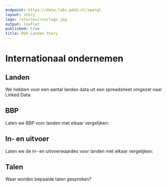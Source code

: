 ```yaml
---
endpoint: https://data.labs.pdok.nl/sparql
layout: story
logo: /stories/rvo/logo.jpg
output: leaflet
published: true
title: RVO Landen Story
---
```


# Internationaal ondernemen

## Landen

We hebben voor een aantal landen data uit een spreadsheet omgezet naar
Linked Data.

<query data-config="http://127.0.0.1:5000/stories/rvo/#query=prefix%20geo%3A%20%3Chttp%3A%2F%2Fwww.opengis.net%2Font%2Fgeosparql%23%3E%0Aprefix%20owl%3A%20%3Chttp%3A%2F%2Fwww.w3.org%2F2002%2F07%2Fowl%23%3E%0Aprefix%20rdfs%3A%20%3Chttp%3A%2F%2Fwww.w3.org%2F2000%2F01%2Frdf-schema%23%3E%0Aprefix%20rvo%3A%20%3Chttps%3A%2F%2Fdata.labs.pdok.nl%2Frvo%2Fdef%2F%3E%0Aselect%20%3Fshape%20%3FshapeLabel%0AFROM%20%3Chttps%3A%2F%2Fdata.labs.pdok.nl%2Fdataset%2Frvo%3E%0A%7B%0A%20%20%3Fland%20a%20rvo%3ALand%20%3B%0A%20%20%20%20rdfs%3Alabel%20%3Fnaam%20%3B%0A%20%20%20%20geo%3AhasGeometry%2Fgeo%3AasWKT%20%3Fshape%20%3B%0A%20%20%20%20rvo%3Avlag%20%3Furl%20.%0A%20%20bind(concat('%3Ch2%3E'%2Cstr(%3Fnaam)%2C'%3C%2Fh2%3E%3C%2Fa%3E'%2C%0A%20%20%20%20%20%20'%3Cimg%20src%3D%22'%2Cstr(%3Furl)%2C'%22%20width%3D%22300%22%3E')%20as%20%3FshapeLabel)%0A%20%20FILTER%20langMatches(%20lang(%3Fnaam)%2C%20%22NL%22%20)%0A%7D%0A&endpoint=https%3A%2F%2Fdata.labs.pdok.nl%2Fsparql&requestMethod=POST&tabTitle=Query&headers=%7B%7D&contentTypeConstruct=text%2Fturtle&contentTypeSelect=application%2Fsparql-results%2Bjson&outputFormat=geo&outputSettings=%7B%22map%22%3A%22osm%22%2C%22grouped%22%3Afalse%7D  " data-endpoint="https://data.labs.pdok.nl/sparql" data-query-ref="q1.rq" data-output="geo"> </query> <!-- //### CHANGE GROUPING FROM grouped = false => visualization = 'grouped' -->


## BBP

Laten we BBP voor landen met elkaar vergelijken:

<query data-config="http://127.0.0.1:5000/stories/rvo/#query=prefix%20rdfs%3A%20%3Chttp%3A%2F%2Fwww.w3.org%2F2000%2F01%2Frdf-schema%23%3E%0Aprefix%20rvo%3A%20%3Chttps%3A%2F%2Fdata.labs.pdok.nl%2Frvo%2Fdef%2F%3E%0Aprefix%20xsd%3A%20%3Chttp%3A%2F%2Fwww.w3.org%2F2001%2FXMLSchema%23%3E%0Aselect%20%3Fnaam%20%3Fbbp_usd%0AFROM%20%3Chttps%3A%2F%2Fdata.labs.pdok.nl%2Fdataset%2Frvo%3E%0A%7B%0A%20%20%3Fland%20a%20rvo%3ALand%20%3B%0A%20%20%20%20rvo%3Abbp%20%3Fbbp%20%3B%0A%20%20%20%20rdfs%3Alabel%20%3Fnaam%20.%0A%20%20%20%20%20%20FILTER%20langMatches(%20lang(%3Fnaam)%2C%20%22NL%22%20)%0A%20%20%20%20BIND(STRDT(STR(%3Fbbp)%2C%20xsd%3Ainteger)%20AS%20%3Fbbp_usd)%0A%7D%0A&endpoint=https%3A%2F%2Fdata.labs.pdok.nl%2Fsparql&requestMethod=POST&tabTitle=Invoer%2Fuitvoer&headers=%7B%7D&contentTypeConstruct=text%2Fturtle&contentTypeSelect=application%2Fsparql-results%2Bjson&outputFormat=gchart&outputSettings=%7B%22chartConfig%22%3A%7B%22options%22%3A%7B%22annotations%22%3A%7B%22domain%22%3A%7B%7D%7D%2C%22hAxis%22%3A%7B%22useFormatFromData%22%3Atrue%2C%22viewWindow%22%3Anull%2C%22minValue%22%3Anull%2C%22maxValue%22%3Anull%2C%22viewWindowMode%22%3Anull%7D%2C%22legacyScatterChartLabels%22%3Atrue%2C%22vAxes%22%3A%5B%7B%22useFormatFromData%22%3Atrue%2C%22viewWindow%22%3A%7B%22max%22%3Anull%2C%22min%22%3Anull%7D%2C%22minValue%22%3Anull%2C%22maxValue%22%3Anull%7D%2C%7B%22useFormatFromData%22%3Atrue%2C%22viewWindow%22%3A%7B%22max%22%3Anull%2C%22min%22%3Anull%7D%2C%22minValue%22%3Anull%2C%22maxValue%22%3Anull%7D%5D%2C%22isStacked%22%3Afalse%2C%22booleanRole%22%3A%22certainty%22%2C%22legend%22%3A%22right%22%2C%22width%22%3A%22100%25%22%2C%22height%22%3A%22100%25%22%7D%2C%22state%22%3A%7B%7D%2C%22view%22%3A%7B%22columns%22%3Anull%2C%22rows%22%3Anull%7D%2C%22isDefaultVisualization%22%3Afalse%2C%22chartType%22%3A%22ColumnChart%22%7D%2C%22motionChartState%22%3Anull%7D"
data-endpoint="https://data.labs.pdok.nl/sparql" data-query-ref="q4a.rq" data-output="gchart"> </query>

## In- en uitvoer

Laten we de in- en uitvoerwaardes voor landen met elkaar vergelijken:

<query data-query-ref="q4b.rq" data-config="http://127.0.0.1:5000/stories/rvo/#query=prefix%20rdfs%3A%20%3Chttp%3A%2F%2Fwww.w3.org%2F2000%2F01%2Frdf-schema%23%3E%0Aprefix%20rvo%3A%20%3Chttps%3A%2F%2Fdata.labs.pdok.nl%2Frvo%2Fdef%2F%3E%0Aprefix%20xsd%3A%20%3Chttp%3A%2F%2Fwww.w3.org%2F2001%2FXMLSchema%23%3E%0Aselect%0A%20%20%3Fnaam%0A%20%20(%3Fimport_val%20*%201.17%20as%20%3Fimport_usd)%0A%20%20(%3Fexport_val%20*%201.17%20as%20%3Fexport_usd)%0AFROM%20%3Chttps%3A%2F%2Fdata.labs.pdok.nl%2Fdataset%2Frvo%3E%0A%7B%0A%20%20%3Fland%20a%20rvo%3ALand%20%3B%0A%20%20%20%20rvo%3Ainvoerwaarde%20%3Fimport%20%3B%0A%20%20%20%20rvo%3Auitvoerwaarde%20%3Fexport%20%3B%0A%20%20%20%20rdfs%3Alabel%20%3Fnaam%0A%20%20%20%20%20%20FILTER%20langMatches(%20lang(%3Fnaam)%2C%20%22NL%22%20)%0A%20%20%20%20BIND(STRDT(STR(%3Fimport)%2C%20xsd%3Ainteger)%20AS%20%3Fimport_val)%0A%20%20%20%20BIND(STRDT(STR(%3Fexport)%2C%20xsd%3Ainteger)%20AS%20%3Fexport_val)%0A%7D%0A&endpoint=https%3A%2F%2Fdata.labs.pdok.nl%2Fsparql&requestMethod=POST&tabTitle=Invoer%2Fuitvoer&headers=%7B%7D&contentTypeConstruct=text%2Fturtle&contentTypeSelect=application%2Fsparql-results%2Bjson&outputFormat=gchart&outputSettings=%7B%22chartConfig%22%3A%7B%22options%22%3A%7B%22annotations%22%3A%7B%22domain%22%3A%7B%7D%7D%2C%22hAxis%22%3A%7B%22useFormatFromData%22%3Atrue%2C%22viewWindow%22%3Anull%2C%22minValue%22%3Anull%2C%22maxValue%22%3Anull%2C%22viewWindowMode%22%3Anull%7D%2C%22legacyScatterChartLabels%22%3Atrue%2C%22vAxes%22%3A%5B%7B%22useFormatFromData%22%3Atrue%2C%22viewWindow%22%3A%7B%22max%22%3Anull%2C%22min%22%3Anull%7D%2C%22minValue%22%3Anull%2C%22maxValue%22%3Anull%7D%2C%7B%22useFormatFromData%22%3Atrue%2C%22viewWindow%22%3A%7B%22max%22%3Anull%2C%22min%22%3Anull%7D%2C%22minValue%22%3Anull%2C%22maxValue%22%3Anull%7D%5D%2C%22isStacked%22%3Afalse%2C%22booleanRole%22%3A%22certainty%22%2C%22legend%22%3A%22right%22%2C%22width%22%3A%22100%25%22%2C%22height%22%3A%22100%25%22%7D%2C%22state%22%3A%7B%7D%2C%22view%22%3A%7B%22columns%22%3Anull%2C%22rows%22%3Anull%7D%2C%22isDefaultVisualization%22%3Afalse%2C%22chartType%22%3A%22ColumnChart%22%7D%2C%22motionChartState%22%3Anull%7D" data-endpoint="https://data.labs.pdok.nl/sparql"  data-output="gchart"></query>

## Talen

Waar worden bepaalde talen gesproken?

<query data-endpoint="https://data.labs.pdok.nl/sparql" data-query-ref="q5.rq" data-output="geo"> </query>
<!-- Disabled because of missing data
## Vergelijkingen met andere bronnen


### Oppervlakte

Laten we de oppervlaktes van landen uit verschillende bronnen met
elkaar vergelijken: RVO, CIA World Factbook, en CShapes.

<query data-config="http://127.0.0.1:5000/stories/rvo/#query=prefix%20cia%3A%20%3Chttp%3A%2F%2Fwww.daml.org%2F2001%2F12%2Ffactbook%2Ffactbook-ont%23%3E%0Aprefix%20iisg%3A%20%3Chttps%3A%2F%2Fiisg.amsterdam%2Fvocab%2F%3E%0Aprefix%20owl%3A%20%3Chttp%3A%2F%2Fwww.w3.org%2F2002%2F07%2Fowl%23%3E%0Aprefix%20rdfs%3A%20%3Chttp%3A%2F%2Fwww.w3.org%2F2000%2F01%2Frdf-schema%23%3E%0Aprefix%20rvo%3A%20%3Chttps%3A%2F%2Fdata.labs.pdok.nl%2Frvo%2Fdef%2F%3E%0Aselect%0A%20%20%3Fnaam%0A(SAMPLE(%3Frvo_val)%20as%20%3Frvo)%0A((SAMPLE(%3Fcia_val)%20*%201.0e3)%20as%20%3Fcia)%0A(SAMPLE(%3Fcshapes_not)%20*%201.0e3%20as%20%3Fcshapes)%0A%7B%0A%20%20%3Fland%20a%20rvo%3ALand%20%3B%0A%20%20%20%20owl%3AsameAs%2Fcia%3AlandArea%20%3Fcia_not%20%3B%0A%20%20%20%20owl%3AsameAs%2Fiisg%3Aarea%20%3Fcshapes_not%20%3B%0A%20%20%20%20rdfs%3Alabel%20%3Fnaam%20%3B%0A%20%20%20%20rvo%3Aoppervlakte%20%3Frvo_not%20.%0A%20%20%20%20%20%20FILTER%20langMatches(%20lang(%3Fnaam)%2C%20%22NL%22%20)%0A%20%20%20%20%20%20BIND(STRDT(STR(%3Frvo_not)%2C%20xsd%3Adouble)%20AS%20%3Frvo_val)%0A%20%20%20%20%20%20BIND(STRDT(STR(%3Fcia_not)%2C%20xsd%3Adouble)%20AS%20%3Fcia_val)%0A%7D%0AGROUP%20BY%20%3Fnaam%0A&endpoint=https%3A%2F%2Fdata.labs.pdok.nl%2Fsparql&requestMethod=POST&tabTitle=Oppervlakte&headers=%7B%7D&contentTypeConstruct=text%2Fturtle&contentTypeSelect=application%2Fsparql-results%2Bjson&outputFormat=gchart&outputSettings=%7B%22chartConfig%22%3A%7B%22options%22%3A%7B%22legacyScatterChartLabels%22%3Atrue%2C%22isStacked%22%3Afalse%2C%22booleanRole%22%3A%22certainty%22%2C%22vAxes%22%3A%5B%7B%22minValue%22%3Anull%2C%22maxValue%22%3Anull%2C%22viewWindow%22%3Anull%2C%22viewWindowMode%22%3Anull%2C%22useFormatFromData%22%3Atrue%7D%2C%7B%22useFormatFromData%22%3Atrue%7D%5D%2C%22hAxis%22%3A%7B%22viewWindow%22%3A%7B%22max%22%3Anull%2C%22min%22%3Anull%7D%2C%22minValue%22%3Anull%2C%22maxValue%22%3Anull%2C%22useFormatFromData%22%3Atrue%7D%2C%22legend%22%3A%22right%22%2C%22width%22%3A%22100%25%22%2C%22height%22%3A%22100%25%22%7D%2C%22state%22%3A%7B%7D%2C%22view%22%3A%7B%22columns%22%3Anull%2C%22rows%22%3Anull%7D%2C%22isDefaultVisualization%22%3Afalse%2C%22chartType%22%3A%22BarChart%22%7D%2C%22motionChartState%22%3Anull%7D" data-endpoint="https://data.labs.pdok.nl/sparql" data-query-ref="q2.rq" data-output="gchart"></query>

### Staatsvormen

Laten we de staatsvormen van landen uit verschillende bronnen met
elkaar vergelijken: RVO en CIA World Factbook.


<query data-endpoint="https://data.labs.pdok.nl/sparql" data-query-ref="q3.rq" data-output="geo"> </query> -->
